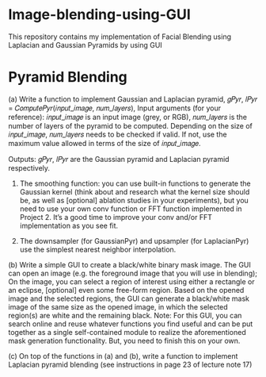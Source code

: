 # Image-blending-using-GUI
This repository contains my implementation of Facial Blending using Laplacian and Gaussian Pyramids by using GUI


Pyramid Blending
=================


(a) Write a function to implement Gaussian and Laplacian
pyramid,
𝑔𝑃𝑦𝑟, 𝑙𝑃𝑦𝑟 = 𝐶𝑜𝑚𝑝𝑢𝑡𝑒𝑃𝑦𝑟(𝑖𝑛𝑝𝑢𝑡_𝑖𝑚𝑎𝑔𝑒, 𝑛𝑢𝑚_𝑙𝑎𝑦𝑒𝑟𝑠),
Input arguments (for your reference): 𝑖𝑛𝑝𝑢𝑡_𝑖𝑚𝑎𝑔𝑒 is an input image
(grey, or RGB), 𝑛𝑢𝑚_𝑙𝑎𝑦𝑒𝑟𝑠 is the number of layers of the pyramid to
be computed. Depending on the size of 𝑖𝑛𝑝𝑢𝑡_𝑖𝑚𝑎𝑔𝑒,
𝑛𝑢𝑚_𝑙𝑎𝑦𝑒𝑟𝑠 needs to be checked if valid. If not, use the maximum value
allowed in terms of the size of 𝑖𝑛𝑝𝑢𝑡_𝑖𝑚𝑎𝑔𝑒.

Outputs: 𝑔𝑃𝑦𝑟, 𝑙𝑃𝑦𝑟 are the Gaussian pyramid and Laplacian pyramid
respectively.

1) The smoothing function: you can use built-in functions to generate the
Gaussian kernel (think about and research what the kernel size should
be, as well as [optional] ablation studies in your experiments), but you
need to use your own conv function or FFT function implemented in
Project 2. It’s a good time to improve your conv and/or FFT
implementation as you see fit.


2) The downsampler (for GaussianPyr) and upsampler (for
LaplacianPyr) use the simplest nearest neighbor interpolation.

(b) Write a simple GUI to create a black/white binary mask
image. The GUI can open an image (e.g. the foreground image that you
will use in blending); On the image, you can select a region of interest
using either a rectangle or an eclipse, [optional] even some free-form
region. Based on the opened image and the selected regions, the GUI can
generate a black/white mask image of the same size as the opened image,
in which the selected region(s) are white and the remaining black.
Note: For this GUI, you can search online and reuse whatever functions
you find useful and can be put together as a single self-contained
module to realize the aforementioned mask generation functionality.
But, you need to finish this on your own.


(c) On top of the functions in (a) and (b), write a function to
implement Laplacian pyramid blending (see instructions in page 23 of
lecture note 17)

